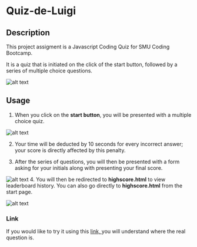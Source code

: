 # Quiz-de-Luigi 

## Description
This project assigment is a Javascript Coding Quiz for SMU Coding Bootcamp.

It is a quiz that is initiated on the click of the start button, followed by a series of multiple choice questions.

![alt text](http://url/to/start.png)

## Usage

1. When you click on the **start button**, you will be presented with a multiple choice quiz.

![alt text](http://url/to/quizquestions.png)

2. Your time will be deducted by 10 seconds for every incorrect answer; your score is directly affected by this penalty.


3. After the series of questions, you will then be presented with a form asking for your initials along with presenting your final score.

![alt text](http://url/to/Alldone.png)
4. You will then be redirected to **highscore.html** to view leaderboard history. You can also go directly to **highscore.html** from the start page.

![alt text](http://url/to/onescore.png)



### Link
If you would like to try it using this [link, ](https://wingz003.github.io/Quiz-de-Luigi/) you will understand where the real question is.
